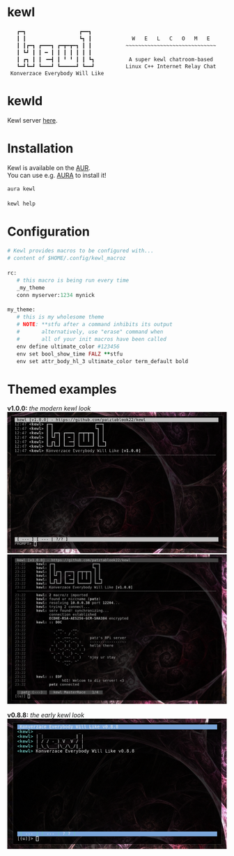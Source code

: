 # kewl

```
   ┏━┓                 ┏━━┓                                          
   ┃ ┃                 ┗┓ ┃             W   E   L   C   O   M   E                     
   ┃ ┃┏━┓ ┏━━━┓ ┏━┳━┳━┓ ┃ ┃           ~~~~~~~~~~~~~~~~~~~~~~~~~~~~~                          
   ┃ ┗┛ ┃ ┃ ━ ┃ ┃ ┃ ┃ ┃ ┃ ┃                                      
   ┃ ┏┓ ┃ ┃ ╺━┫ ┃ ╹ ╹ ┃ ┃ ┗┓           A super kewl chatroom-based                              
   ┗━┛┗━┛ ┗━━━┛ ┗━━━━━┛ ┗━━┛          Linux C++ Internet Relay Chat                            
 Konverzace Everybody Will Like                                      
```

# kewld

Kewl server [here](https://github.com/patztablook22/kewld).

# Installation

Kewl is available on the [AUR](https://aur.archlinux.org/packages/kewl). \
You can use e.g. [AURA](https://github.com/patztablook22/aura) to install it!
```md
aura kewl

kewl help
```

# Configuration
```ruby
# Kewl provides macros to be configured with...
# content of $HOME/.config/kewl_macroz

rc:
   # this macro is being run every time
   _my_theme
   conn myserver:1234 mynick
   
my_theme:
   # this is my wholesome theme
   # NOTE: **stfu after a command inhibits its output
   #       alternatively, use "erase" command when
   #       all of your init macros have been called
   env define ultimate_color #123456
   env set bool_show_time FALZ **stfu
   env set attr_body_hl_3 ultimate_color term_default bold
```

# Themed examples
**v1.0.0:** _the modern kewl look_ \
![default](https://raw.githubusercontent.com/patztablook22/meta/master/kewl/100_1.png) \
![dark](https://raw.githubusercontent.com/patztablook22/meta/master/kewl/100_2.png)

**v0.8.8:** _the early kewl look_ \
![default](https://raw.githubusercontent.com/patztablook22/meta/master/kewl/88.png)

